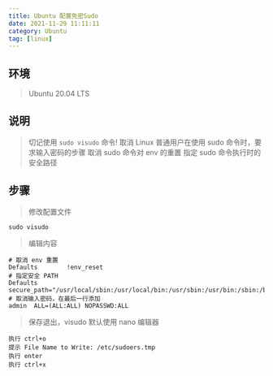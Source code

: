 ```yaml
---
title: Ubuntu 配置免密Sudo
date: 2021-11-29 11:11:11
category: Ubuntu
tag: [linux]
---
```


## 环境

> Ubuntu 20.04 LTS



## 说明

> 切记使用 `sudo visudo` 命令!
> 取消 Linux 普通用户在使用 sudo 命令时，要求输入密码的步骤
> 取消 sudo 命令对 env 的重置
> 指定 sudo 命令执行时的安全路径



## 步骤

> 修改配置文件

```shell
sudo visudo
```

> 编辑内容

```properties
# 取消 env 重置
Defaults        !env_reset
# 指定安全 PATH
Defaults secure_path="/usr/local/sbin:/usr/local/bin:/usr/sbin:/usr/bin:/sbin:/bin:/snap/bin"
# 取消输入密码，在最后一行添加
admin  ALL=(ALL:ALL) NOPASSWD:ALL
```

> 保存退出，visudo 默认使用 nano 编辑器

```shell
执行 ctrl+o
提示 File Name to Write: /etc/sudoers.tmp
执行 enter
执行 ctrl+x
```

